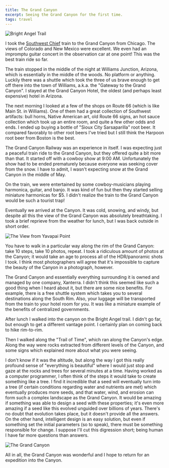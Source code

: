 ```yaml
---
title: The Grand Canyon
excerpt: Seeing the Grand Canyon for the first time.
tags: travel
---
```


![Bright Angel Trail](http://cdn.zacharydenton.com/photos/grand-canyon/bright-angel-trail.jpg)

I took the [Southwest
Chief](http://en.wikipedia.org/wiki/Southwest_Chief) train to the Grand
Canyon from Chicago. The views of Colorado and New Mexico
were excellent. We even had an impromptu guitar concert in the
observation car at one point! This was the best train ride so far.

The train stopped in the middle of the night at Williams Junction, Arizona, 
which is essentially in the middle of the woods. No platform or anything. 
Luckily there was a shuttle which  took the three of us brave enough to 
get off there into the town of  Williams, a.k.a. the "Gateway to the Grand 
Canyon". I stayed at the Grand Canyon Hotel, the oldest (and perhaps 
least expensive) hotel in Arizona.

The next morning I looked at a few of the shops on Route 66 (which is
like Main St. in Williams). One of them had a great collection of
Southwest artifacts: bull horns, Native American art, old Route 66
signs, an hot sauce collection which took up an entire room, and quite a
few other odds and ends. I ended up buying a bottle of "Sioux City
Sarsaparilla" root beer. It compared favorably to other root beers I've
tried but I still think the Harpoon root beer from Boston is the best.

The Grand Canyon Railway was an experience in itself. I was expecting
just a peaceful train ride to the Grand Canyon, but they offered quite a
bit more than that. It started off with a cowboy show at 9:00 AM.
Unfortunately the show had to be ended prematurely because everyone was
seeking cover from the snow. I have to admit, I wasn't expecting snow 
at the Grand Canyon in the middle of May.

On the train, we were entertained by some cowboy-musicians playing
harmonica, guitar, and banjo. It was kind of fun but then they started
selling miniature harmonicas for $5. I didn't realize the train to the
Grand Canyon would be such a tourist trap!

Eventually we arrived at the Canyon. It was cold, snowing, and windy,
but despite all this the view of the Grand Canyon was absolutely
breathtaking. I took a brief reprieve from the weather for lunch, but I
was back outside in short order. 

![The View from Yavapai Point](http://cdn.zacharydenton.com/photos/grand-canyon/yavapai-point.jpg)

You have to walk in a particular way along the rim of the Grand Canyon: take
10 steps, take 10 photos, repeat. I took a ridiculous
amount of photos at the Canyon; it would take an age to process all of
the HDR/panoramic shots I took. I think most photographers will agree
that it's impossible to capture the beauty of the Canyon in a
photograph, however.

The Grand Canyon and essentially everything surrounding it is owned and
managed by one company, Xanterra. I didn't think this seemed like such a
good thing when I heard about it, but there are some nice benefits. For
example, there is a free shuttle system which takes you to several
destinations along the South Rim. Also, your luggage will be
transported from the train to your hotel room for you. It was 
like a miniature example of the benefits of centralized governments.

After lunch I walked into the canyon on the Bright Angel trail. I didn't
go far, but enough to get a different vantage point. I certainly plan on
coming back to hike rim-to-rim.

Then I walked along the "Trail of Time", which ran along the Canyon's
edge. Along the way were rocks extracted from different levels of the
Canyon, and some signs which explained more about what you were seeing.

I don't know if it was the altitude, but along the way I got this really
profound sense of "everything is beautiful" where I would just stop and gaze at the
rocks and trees for several minutes at a time. Having worked as a
computer programmer, I often think of the steps it would take to create
something like a tree. I find it incredible that a seed will eventually
turn into a tree (if certain conditions regarding water and nutrients
are met) which eventually produces more seeds, and that water, wind, and erosion can form such a complex
landscape as the Grand Canyon. It would be amazing if something was able
to design a seed with these properties; it's even more amazing if a seed
like this evolved unguided over billions of years. There's no doubt that
evolution takes place, but it doesn't provide all the
answers. On the other hand, intelligent design is an easy solution, but
even if something set the initial parameters (so to speak), there must be 
something responsible for change. I suppose I'll cut this digression
short; being human I have far more questions than answers.

![The Grand Canyon](http://cdn.zacharydenton.com/photos/grand-canyon/grand-canyon-hdr.jpg)

All in all, the Grand Canyon was wonderful and I hope to return for an
expedition into the Canyon.
